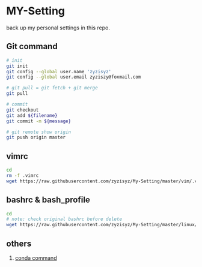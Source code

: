# MY-Setting

back up my personal settings in this repo.

## Git command

```bash
# init
git init
git config --global user.name 'zyzisyz'
git config --global user.email zyziszy@foxmail.com

# git pull = git fetch + git merge
git pull

# commit
git checkout
git add ${filename}
git commit -m ${message}

# git remote show origin
git push origin master
```

## vimrc

```bash
cd
rm -f .vimrc
wget https://raw.githubusercontent.com/zyzisyz/My-Setting/master/vim/.vimrc
```

## bashrc & bash_profile

```bash
cd
# note: check original bashrc before delete
wget https://raw.githubusercontent.com/zyzisyz/My-Setting/master/linux/.bashrc
```

## others

1. [conda command](https://raw.githubusercontent.com/zyzisyz/My-Setting/master/conda/conda_config.sh)
